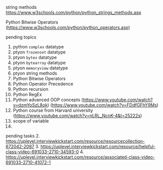 string methods
https://www.w3schools.com/python/python_strings_methods.asp

Python Bitwise Operators (https://www.w3schools.com/python/python_operators.asp)


pending topics
1. python `complex` datatype 
2. ptyon `frozenset` datatype
3. ptyon `bytes` datatype
4. ptyon `bytearray` datatype
5. ptyon `memoryview` datatype
6. ptyon string methods
7. Python Bitwise Operators
8. Python Operator Precedence
9. Python recursion
11. Python RegEx
12. Python advanced OOP concepts (https://www.youtube.com/watch?v=dzmYoSzL8ok) (https://www.youtube.com/watch?v=FDdfGFhY9Ms)
13. Python course from Harvard university (https://www.youtube.com/watch?v=nLRL_NcnK-4&t=25222s)
14. scope of variable
15. 


pending tasks
2. https://uplevel.interviewkickstart.com/resource/resourcecollection-672042-2087
3. https://uplevel.interviewkickstart.com/resource/helpful-class-video-691033-2710-34593-0
4. https://uplevel.interviewkickstart.com/resource/associated-class-video-691033-2710-41072-1
